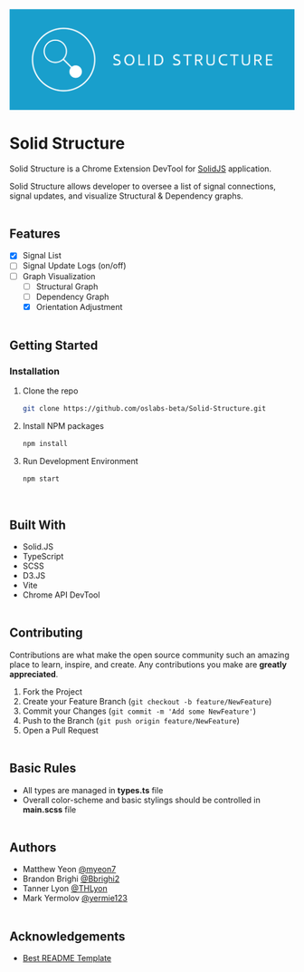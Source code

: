 ![](./extension/assets/SolidStructure.png)

# Solid Structure
Solid Structure is a Chrome Extension DevTool for [SolidJS](https://www.solidjs.com/) application.

Solid Structure allows developer to oversee a list of signal connections, signal updates, and visualize Structural & Dependency graphs.
<br></br>

## Features
- [x] Signal List
- [ ] Signal Update Logs (on/off)
- [ ] Graph Visualization
    - [ ] Structural Graph
    - [ ] Dependency Graph
    - [x] Orientation Adjustment
<br></br>

## Getting Started
### Installation
1. Clone the repo
   ```sh
   git clone https://github.com/oslabs-beta/Solid-Structure.git
   ```
2. Install NPM packages
   ```sh
   npm install
   ```
3. Run Development Environment
   ```sh
   npm start
   ```
<br/>


## Built With
* Solid.JS
* TypeScript
* SCSS
* D3.JS
* Vite
* Chrome API DevTool
<br></br>

## Contributing
Contributions are what make the open source community such an amazing place to learn, inspire, and create. Any contributions you make are **greatly appreciated**.

1. Fork the Project
2. Create your Feature Branch (`git checkout -b feature/NewFeature`)
3. Commit your Changes (`git commit -m 'Add some NewFeature'`)
4. Push to the Branch (`git push origin feature/NewFeature`)
5. Open a Pull Request
<br></br>

## Basic Rules
* All types are managed in **types.ts** file
* Overall color-scheme and basic stylings should be controlled in **main.scss** file
<br></br>

## Authors
* Matthew Yeon [@myeon7](https://github.com/myeon7)
* Brandon Brighi [@Bbrighi2](https://github.com/Bbrighi2)
* Tanner Lyon [@THLyon](https://github.com/THLyon)
* Mark Yermolov [@yermie123](https://github.com/yermie123)
<br></br>

## Acknowledgements
* [Best README Template](https://github.com/othneildrew/Best-README-Template)